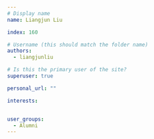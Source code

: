 ```yaml
---
# Display name
name: Liangjun Liu

index: 160

# Username (this should match the folder name)
authors:
  - liangjunliu

# Is this the primary user of the site?
superuser: true

personal_url: ""

interests:


user_groups:
  - Alumni
---
```

